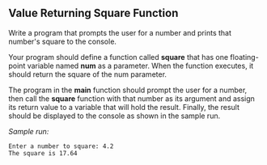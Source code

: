 ## Value Returning Square Function
Write a program that prompts the user for a number and prints that number's square to the console.

Your program should define a function called **square** that has one floating-point variable named **num** as a parameter. When the function executes, it should return the square of the num parameter.

The program in the **main** function should prompt the user for a number, then call the **square** function with that number as its argument and assign its return value to a variable that will hold the result. Finally, the result should be displayed to the console as shown in the sample run.

_Sample run:_
```
Enter a number to square: 4.2
The square is 17.64
```